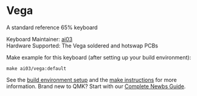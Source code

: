 # Vega

A standard reference 65% keyboard

Keyboard Maintainer: [ai03](https://github.com/ai03-2725)  
Hardware Supported: The Vega soldered and hotswap PCBs  

Make example for this keyboard (after setting up your build environment):

    make ai03/vega:default

See the [build environment setup](https://docs.qmk.fm/#/getting_started_build_tools) and the [make instructions](https://docs.qmk.fm/#/getting_started_make_guide) for more information. Brand new to QMK? Start with our [Complete Newbs Guide](https://docs.qmk.fm/#/newbs).
